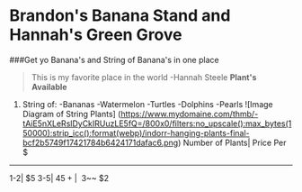 # Brandon's Banana Stand and Hannah's Green Grove

###Get yo Banana's and String of Banana's in one place

>This is my favorite place in the world
>-Hannah Steele
**Plant's Available**
1. String of:
  -Bananas
  -Watermelon
  -Turtles
  -Dolphins
  -Pearls
         ![Image Diagram of String Plants]
        (https://www.mydomaine.com/thmb/-tAiE5nXLeRslDyCkIRUuzLE5fQ=/800x0/filters:no_upscale():max_bytes(150000):strip_icc():format(webp)/indorr-hanging-plants-final-bcf2b5749f17421784b6424171dafac6.png)
  Number of Plants| Price Per $
  ------------------------------
  1-2| $5
  3-5| $4
  5+| ~~$3~~ $2
